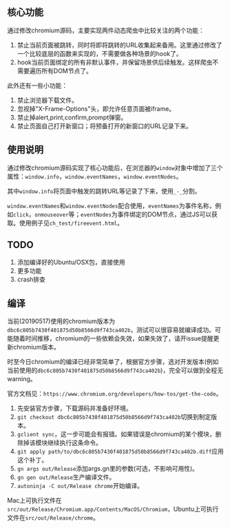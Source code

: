 ## 核心功能

通过修改chromium源码，主要实现两件动态爬虫中比较关注的两个功能：

1. 禁止当前页面被跳转，同时将即将跳转的URL收集起来备用。这里通过修改了一个比较底层的函数来实现的，不需要做各种场景的hook了。
2. hook当前页面绑定的所有非默认事件，并保留场景供后续触发。这样爬虫不需要遍历所有DOM节点了。


此外还有一些小功能：

1. 禁止浏览器下载文件。
2. 忽视掉"X-Frame-Options"头，即允许任意页面被iframe。
3. 禁止掉alert,print,confirm,prompt弹窗。
4. 禁止页面自己打开新窗口；将预备打开的新窗口的URL记录下来。

## 使用说明

通过修改chromium源码实现了核心功能后，在浏览器的`window`对象中增加了三个属性：`window.info`，`window.eventNames`，`window.eventNodes`。

其中`window.info`将页面中触发的跳转URL等记录了下来，使用`_-_`分割。

`window.eventNames`和`window.eventNodes`配合使用，`eventNames`为事件名称，例如`click`，`onmouseover`等；`eventNodes`为事件绑定的DOM节点，通过JS可以获取。使用例子见`ch_test/fireevent.html`。

## TODO

1. 添加编译好的Ubuntu/OSX包，直接使用
2. 更多功能
3. crash排查

## 编译

当前(20190517)使用的chromium版本为`dbc6c805b7430f401875d50b8566d9f743ca402b`，测试可以很容易就编译成功。可能随着时间推移，chromium的一些依赖会失效，如果失效了，请开issue提醒更新chromium版本。

时至今日chromium的编译已经非常简单了，根据官方步骤，选对开发版本(例如当前使用的`dbc6c805b7430f401875d50b8566d9f743ca402b`)，完全可以做到全程无warning。

官方文档见：`https://www.chromium.org/developers/how-tos/get-the-code`。

1. 先安装官方步骤，下载源码并准备好环境。
2. `git checkout dbc6c805b7430f401875d50b8566d9f743ca402b`切换到制定版本。
3. `gclient sync`，这一步可能会有报错。如果错误是chromium的某个模块，删除掉该模块继续执行这条命令。
4. `git apply path/to/dbc6c805b7430f401875d50b8566d9f743ca402b.diff`应用这个补丁。
2. `gn args out/Release`添加args.gn里的参数(可选，不影响可用性)。
3. `gn gen out/Release`生产编译文件。
4. `autoninja -C out/Release chrome`开始编译。

Mac上可执行文件在`src/out/Release/Chromium.app/Contents/MacOS/Chromium`，Ubuntu上可执行文件在`src/out/Release/chrome`。

